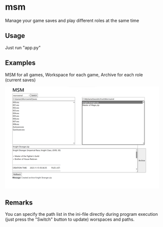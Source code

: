 # msm
 Manage your game saves and play different roles at the same time

 ## Usage
 Just run "app.py"

 ## Examples
 MSM for all games, Workspace for each game, Archive for each role (current saves)

 ![msm](/images/msm.png)

 ## Remarks
 You can specify the path list in the ini-file directly during program execution (just press the "Switch" button to update) worspaces and paths.
